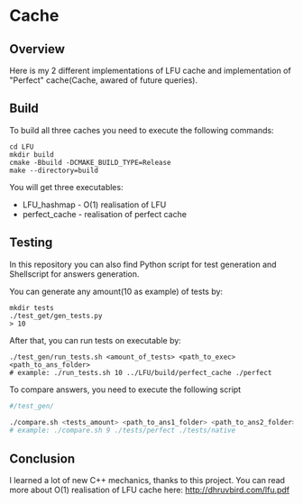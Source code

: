 # Cache

## Overview 

Here is my 2 different implementations of LFU cache and implementation of "Perfect" cache(Cache, awared of future queries).

## Build

To build all three caches you need to execute the following commands:
```shell
cd LFU
mkdir build
cmake -Bbuild -DCMAKE_BUILD_TYPE=Release
make --directory=build
```
You will get three executables:
- LFU_hashmap - O(1) realisation of LFU
- perfect_cache - realisation of perfect cache

## Testing

In this repository you can also find Python script for test generation and Shellscript for answers generation.

You can generate any amount(10 as example) of tests by:
```shell
mkdir tests
./test_get/gen_tests.py
> 10 
```
After that, you can run tests on executable by:
```shell
./test_gen/run_tests.sh <amount_of_tests> <path_to_exec> <path_to_ans_folder>
# example: ./run_tests.sh 10 ../LFU/build/perfect_cache ./perfect
```

To compare answers, you need to execute the following script

```bash
#/test_gen/

./compare.sh <tests_amount> <path_to_ans1_folder> <path_to_ans2_folder>
# example: ./compare.sh 9 ./tests/perfect ./tests/native
```

## Conclusion

I learned a lot of new C++ mechanics, thanks to this project. You can read more about O(1) realisation of LFU cache here: http://dhruvbird.com/lfu.pdf
